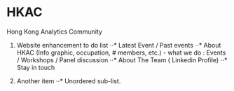# HKAC
Hong Kong Analytics Community
 

1. Website enhancement to do list
⋅⋅* Latest Event / Past events
⋅⋅* About HKAC (Info graphic, occupation, # members, etc.) - what we do : Events / Workshops / Panel discussion
⋅⋅* About The Team ( Linkedin Profile)
⋅⋅* Stay in touch

2. Another item
⋅⋅* Unordered sub-list. 
